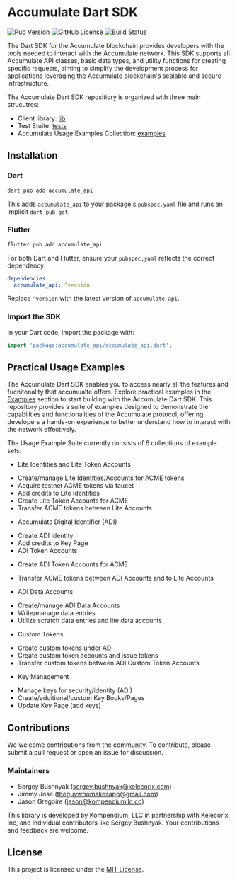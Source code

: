 
# Accumulate Dart SDK


[![Pub Version](https://img.shields.io/pub/v/accumulate_api)](https://pub.dev/packages/accumulate_api)
[![GitHub License](https://img.shields.io/github/license/kompendium-ano/accumulate-dart-client)](LICENSE)
[![Build Status](https://github.com/kompendium-ano/accumulate-dart-client/actions/workflows/dart.yml/badge.svg)](https://github.com/kompendium-ano/accumulate-dart-client/actions/workflows/dart.yml)

The Dart SDK for the Accumulate blockchain provides developers with the tools needed to interact with the Accumulate network. This SDK supports all Accumulate API classes, basic data types, and utility functions for creating specific requests, aiming to simplify the development process for applications leveraging the Accumulate blockchain's scalable and secure infrastructure.

The Accumulate Dart SDK repositiory is organized with three main strucutres:
 - Client library: [lib](/lib/)
 - Test Stuite: [tests](/test/README.md/)
 - Accumulate Usage Examples Collection: [examples](/examples/SDK_Usage_Examples/README.md/)  

## Installation

### Dart

```bash
dart pub add accumulate_api
```

This adds `accumulate_api` to your package's `pubspec.yaml` file and runs an implicit `dart pub get`.

### Flutter

```bash
flutter pub add accumulate_api
```

For both Dart and Flutter, ensure your `pubspec.yaml` reflects the correct dependency:

```yaml
dependencies:
  accumulate_api: ^version
```

Replace `^version` with the latest version of `accumulate_api`.

### Import the SDK

In your Dart code, import the package with:

```dart
import 'package:accumulate_api/accumulate_api.dart';
```

## Practical Usage Examples

The Accumulate Dart SDK enables you to access nearly all the features and fucnitonality that accumualte offers.
Explore practical examples in the [Examples](/examples/SDK_Usage_Examples/) section to start building with the Accumulate Dart SDK. This repository provides a suite of examples designed to demonstrate the capabilities and functionalities of the Accumulate protocol, offering developers a hands-on experience to better understand how to interact with the network effectively.

The Usage Example Suite currently consists of 6 collections of example sets:
- Lite Identities and Lite Token Accounts
* Create/manage Lite Identities/Accounts for ACME tokens
* Acquire testnet ACME tokens via faucet
* Add credits to Lite Identities
* Create Lite Token Accounts for ACME
* Transfer ACME tokens between Lite Accounts

- Accumulate Digital Identifier (ADI)
* Create ADI Identity
* Add credits to Key Page
* ADI Token Accounts

- Create ADI Token Accounts for ACME
* Transfer ACME tokens between ADI Accounts and to Lite Accounts

- ADI Data Accounts
* Create/manage ADI Data Accounts
* Write/manage data entries
* Utilize scratch data entries and lite data accounts

- Custom Tokens
* Create custom tokens under ADI
* Create custom token accounts and issue tokens
* Transfer custom tokens between ADI Custom Token Accounts

- Key Management
* Manage keys for security/identity (ADI)
* Create/additional/custom Key Books/Pages
* Update Key Page (add keys)


## Contributions

We welcome contributions from the community. To contribute, please submit a pull request or open an issue for discussion.

### Maintainers

- Sergey Bushnyak (sergey.bushnyak@kelecorix.com)
- Jimmy Jose (theguywhomakesapp@gmail.com)
- Jason Gregoire (jason@kompendiumllc.co)

This library is developed by Kompendium, LLC in partnership with Kelecorix, Inc, and individual contributors like Sergey Bushnyak. Your contributions and feedback are welcome.

## License

This project is licensed under the [MIT License](LICENSE).